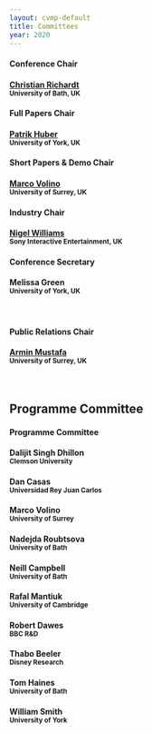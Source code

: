 ```yaml
---
layout: cvmp-default
title: Committees
year: 2020
---
```


<div class="col-12 col-sm-12 col-lg-12">

<div class="col-4 col-sm-6 col-lg-4">
    <div class="panel panel-default">
        <div class="panel-heading">
            <h4 class="panel-title">Conference Chair</h4>
        </div>
        <div class="panel-body">
            <h4><a href="https://richardt.name" target="_blank">Christian Richardt</a><br><small>University of Bath, UK</small></h4>
        </div>
    </div>
</div>

<div class="col-8 col-sm-6 col-lg-4">
    <div class="panel panel-default">
        <div class="panel-heading">
            <h4 class="panel-title">Full Papers Chair</h4>
        </div>
        <div class="panel-body">
            <h4><a href="https://www.patrikhuber.ch/" target="_blank">Patrik Huber</a><br><small>University of York, UK</small></h4>
        </div>
    </div>
</div>

<div class="col-8 col-sm-6 col-lg-4">
    <div class="panel panel-default">
        <div class="panel-heading">
            <h4 class="panel-title">Short Papers &amp; Demo Chair</h4>
        </div>
        <div class="panel-body">
                    <h4><a href="https://marcovolino.github.io" target="_blank">Marco Volino</a><br><small>University of Surrey, UK</small></h4>
        </div>
    </div>
</div>

<div class="col-8 col-sm-6 col-lg-4">
    <div class="panel panel-default">
        <div class="panel-heading">
            <h4 class="panel-title">Industry Chair</h4>
        </div>
        <div class="panel-body">
            <h4><a href="https://www.linkedin.com/in/volker-helzle/" target="_blank">Nigel Williams</a><br><small>Sony Interactive Entertainment, UK</small></h4>
        </div>
    </div>
</div>


<div class="col-8 col-sm-6 col-lg-4">
    <div class="panel panel-default">
        <div class="panel-heading">
            <h4 class="panel-title">Conference Secretary</h4>
        </div>
        <div class="panel-body">
            <h4>Melissa Green<br><small>University of York, UK</small></h4> <br/>
        </div>
    </div>
</div> 

<div class="col-8 col-sm-6 col-lg-4">
    <div class="panel panel-default">
        <div class="panel-heading">
            <h4 class="panel-title">Public Relations Chair</h4>
        </div>
        <div class="panel-body">
            <h4><a href="https://arminmustafa.github.io/" target="_blank">Armin Mustafa</a><br><small>University of Surrey, UK</small></h4> <br/>
        </div>
    </div>
</div>

</div>

<h2>Programme Committee</h2> 
<div class="col-12 col-sm-12 col-lg-12">
    <div class="panel panel-default">
        <div class="panel-heading">
            <h4 class="panel-title">Programme Committee</h4>
        </div>
        <div class="panel-body">
            <div class="col-4 col-sm-4 col-lg-4">
                <h4>Dalijit Singh Dhillon<br><small>Clemson University</small></h4>
                <h4>Dan Casas<br><small> Universidad Rey Juan Carlos</small></h4>
                <h4>Marco Volino<br><small>University of Surrey</small></h4>
            </div>
            <div class="col-4 col-sm-4 col-lg-4">
                <h4>Nadejda Roubtsova<br><small>University of Bath</small></h4>
                <h4>Neill Campbell<br><small>University of Bath</small></h4>
                <h4>Rafal Mantiuk<br><small>University of Cambridge</small></h4>
                <h4>Robert  Dawes  <br><small>BBC R&D</small></h4>
            </div>
            <div class="col-4 col-sm-4 col-lg-4">
                <h4>Thabo Beeler<br><small>Disney Research</small></h4>
                <h4>Tom Haines<br><small>University of Bath</small></h4>
                <h4>William Smith<br><small>University of York</small></h4>
            </div>
        </div>
    </div>
</div>

<!-- <div class="col-12 col-sm-12 col-lg-12">
    <div class="panel panel-default">
        <div class="panel-heading">
            <h4 class="panel-title">Steering Committee</h4>
        </div>
        <div class="panel-body">
            <div class="col-4 col-sm-4 col-lg-4">
                <h4>Jeff Clifford<br><small>Wavecrest, UK</small></h4>
                <h4>John Collomosse<br><small>University of Surrey, UK</small></h4>
            </div>
            <div class="col-4 col-sm-4 col-lg-4">
                <h4>Oliver Grau<br><small>Intel, Germany</small></h4>
                <h4>Peter Hall<br><small>University of Bath, UK</small></h4>
            </div>
            <div class="col-4 col-sm-4 col-lg-4">
                <h4>Volker Helzle<br><small>Filmakademie, Germany</small></h4>
                <h4>Anil Kokaram<br><small>Youtube/Google Inc., USA</small></h4>
            </div>
        </div>
    </div>
</div>
-->

